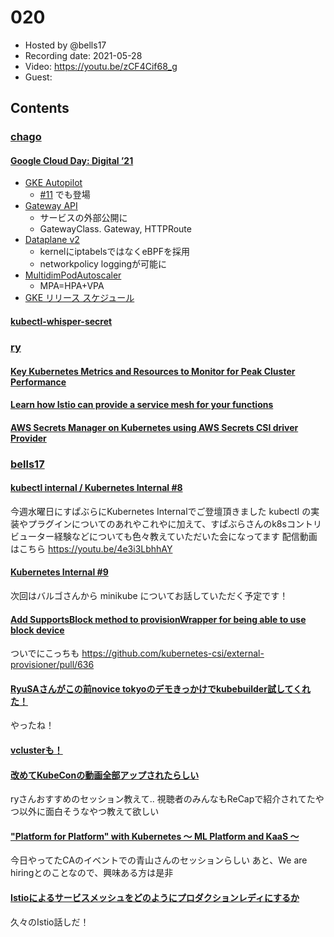 # 020

- Hosted by @bells17
- Recording date: 2021-05-28
- Video: https://youtu.be/zCF4Cif68_g
- Guest: 

## Contents

### [chago](https://twitter.com/it__chago)

#### [Google Cloud Day: Digital ’21](https://cloudonair.withgoogle.com/events/google-cloud-day-digital-21?utm_source=twitter&utm_medium=social&utm_campaign=FY21-Q2-JAPAN-otherevent-onlineevent-er-GoogleCloudDayDigital21_gh_mc&utm_content=tw_day1)
- [GKE Autopilot](https://cloud.google.com/blog/ja/products/containers-kubernetes/introducing-gke-autopilot)
  - [#11](https://github.com/kubernetes-internal/kubenews/tree/main/episodes/011) でも登場
- [Gateway API](https://cloud.google.com/kubernetes-engine/docs/concepts/gateway-api?hl=ja)
  - サービスの外部公開に
  - GatewayClass. Gateway, HTTPRoute
- [Dataplane v2](https://cloud.google.com/kubernetes-engine/docs/concepts/dataplane-v2?hl=ja)
  - kernelにiptabelsではなくeBPFを採用
  - networkpolicy loggingが可能に
- [MultidimPodAutoscaler](https://cloud.google.com/kubernetes-engine/docs/how-to/multidimensional-pod-autoscaling?hl=ja)
  - MPA=HPA+VPA
- [GKE リリース スケジュール](https://cloud.google.com/kubernetes-engine/docs/release-schedule?hl=ja)

#### [kubectl-whisper-secret](https://github.com/rewanthtammana/kubectl-whisper-secret)

### [ry](https://twitter.com/URyo_0213)

#### [Key Kubernetes Metrics and Resources to Monitor for Peak Cluster Performance](https://sematext.com/blog/kubernetes-metrics/?utm_medium=email&_hsmi=128701290&_hsenc=p2ANqtz-91bXgQsOeSbo3nChclJtFd9RA0u9SInJEu0Iu4L1Ccrzqq9gFq-FIBtWIa50vcLuBqQBY6d9KDNb-nRXugiph90v2ngQ&utm_content=128701290&utm_source=hs_email)

#### [Learn how Istio can provide a service mesh for your functions](https://www.openfaas.com/blog/istio-functions/)

#### [AWS Secrets Manager on Kubernetes using AWS Secrets CSI driver Provider](https://particule.io/en/blog/aws-csi-secret-manager/?utm_medium=email&_hsmi=128701290&_hsenc=p2ANqtz-9dlcQxlFKG1ns4PygsHU76PDIVr8TtzD7kiWPgYLMoOtPXJbs6KNcvnp30jQoXmq6_DLldc95C3eo_X9SmF9VAZVFMDw&utm_content=128701290&utm_source=hs_email)

### [bells17](https://twitter.com/bells17_)

#### [kubectl internal / Kubernetes Internal #8](https://www.slideshare.net/pfi/kubectl-internal-kubernetes-internal-8)

今週水曜日にすぱぶらにKubernetes Internalでご登壇頂きました
kubectl の実装やプラグインについてのあれやこれやに加えて、すぱぶらさんのk8sコントリビューター経験などについても色々教えていただいた会になってます
配信動画はこちら
https://youtu.be/4e3i3LbhhAY


#### [Kubernetes Internal #9](https://k8sinternal.connpass.com/event/213280/)

次回はバルゴさんから minikube についてお話していただく予定です！


#### [Add SupportsBlock method to provisionWrapper for being able to use block device](https://github.com/kubernetes-csi/external-provisioner/pull/635)

ついでにこっちも
https://github.com/kubernetes-csi/external-provisioner/pull/636

#### [RyuSAさんがこの前novice tokyoのデモきっかけでkubebuilder試してくれた！](https://twitter.com/ryusa_eng/status/1397179247622463492)

やったね！

#### [vclusterも！](https://twitter.com/ryusa_eng/status/1396093247789797381)

#### [改めてKubeConの動画全部アップされたらしい](https://twitter.com/kubernetesio/status/1397897762776223745)

ryさんおすすめのセッション教えて..
視聴者のみんなもReCapで紹介されてたやつ以外に面白そうなやつ教えて欲しい

#### ["Platform for Platform" with Kubernetes 〜 ML Platform and KaaS 〜](https://ca-base-next.cyberagent.co.jp/sessions/amsy810-k8s/)

今日やってたCAのイベントでの青山さんのセッションらしい
あと、We are hiringとのことなので、興味ある方は是非

#### [Istioによるサービスメッシュをどのようにプロダクションレディにするか](https://techblog.zozo.com/entry/zozotown-istio-production-ready)

久々のIstio話しだ！
